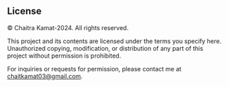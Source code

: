 ## License

© Chaitra Kamat-2024. All rights reserved.

This project and its contents are licensed under the terms you specify here. Unauthorized copying, modification, or distribution of any part of this project without permission is prohibited. 

For inquiries or requests for permission, please contact me at chaitkamat03@gmail.com.

